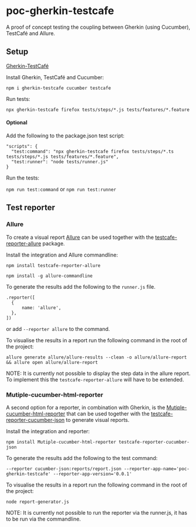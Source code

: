 # poc-gherkin-testcafe
 A proof of concept testing the coupling between Gherkin (using Cucumber), TestCafé and Allure.
 
## Setup
[Gherkin-TestCafé](https://github.com/kiwigrid/gherkin-testcafe)

 Install Gherkin, TestCafé and Cucumber: 
 
 `npm i gherkin-testcafe cucumber testcafe`
 
 Run tests:
 
 `npx gherkin-testcafe firefox tests/steps/*.js tests/features/*.feature`
 
#### Optional
 Add the following to the package.json test script:
 
  ```
  "scripts": {
    "test:command": "npx gherkin-testcafe firefox tests/steps/*.ts tests/steps/*.js tests/features/*.feature",
    "test:runner": "node tests/runner.js"
  }
  ```
  
 Run the tests:
 
 `npm run test:command` or `npm run test:runner`

 ## Test reporter
 ### Allure
 To create a visual report [Allure](http://allure.qatools.ru/) can be used together with the [testcafe-reporter-allure](https://www.npmjs.com/package/testcafe-reporter-allure) package.

 Install the integration and Allure commandline:

 `npm install testcafe-reporter-allure`

 `npm install -g allure-commandline`

 To generate the results add the following to the `runner.js` file.

  ```
  .reporter([
    {
        name: 'allure',
    },
  ])
  ```

  or add `--reporter allure` to the command.

  To visualise the results in a report run the following command in the root of the project:

  `allure generate allure/allure-results --clean -o allure/allure-report && allure open allure/allure-report`

  NOTE: It is currently not possible to display the step data in the allure report. 
  To implement this the `testcafe-reporter-allure` will have to be extended.

  ### Mutiple-cucumber-html-reporter
  A second option for a reporter, in combination with Gherkin, is the [Mutiple-cucumber-html-reporter](https://github.com/wswebcreation/multiple-cucumber-html-reporter) that can be used together with the [testcafe-reporter-cucumber-json](https://github.com/hdorgeval/testcafe-reporter-cucumber-json) to generate visual reports.

  Install the integration and reporter:

  `npm install Mutiple-cucumber-html-reporter testcafe-reporter-cucumber-json`

  To generate the results add the following to the test command:

  `--reporter cucumber-json:reports/report.json --reporter-app-name='poc-gherkin-testcafe' --reporter-app-version='0.0.1'`

  To visualise the results in a report run the following command in the root of the project:

  `node report-generator.js`

  NOTE: It is currently not possible to run the reporter via the runner.js, it has to be run via the commandline.
